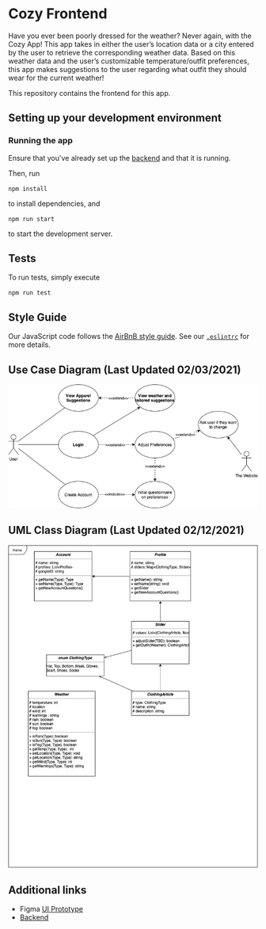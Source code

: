 # Cozy Frontend

Have you ever been poorly dressed for the weather? Never again, with the Cozy App! This app takes in either the user’s location data or a city entered by the user to retrieve the corresponding weather data. Based on this weather data and the user’s customizable temperature/outfit preferences, this app makes suggestions to the user regarding what outfit they should wear for the current weather!

This repository contains the frontend for this app.

## Setting up your development environment

### Running the app

Ensure that you've already set up the [backend](https://github.com/Team-Cozy/Weather-Backend) and that it is running.

Then, run

```
npm install
```

to install dependencies, and

```
npm run start
```

to start the development server.

## Tests

To run tests, simply execute

```
npm run test
```

## Style Guide

Our JavaScript code follows the [AirBnB style guide](https://github.com/airbnb/javascript). See our [`.eslintrc`](./.eslintrc) for more details.

## Use Case Diagram (Last Updated 02/03/2021)

![Use Case Diagram](./images/UseCases.jpg)

## UML Class Diagram (Last Updated 02/12/2021)

![UML CLass Diagram](./images/ClassDiagram.jpg)

## Additional links

- Figma [UI Prototype](https://www.figma.com/file/NH1r8TgbBm1EXlKbMCFY1Y/?node-id=0%3A10)
- [Backend](https://github.com/Team-Cozy/Weather-Backend)

```

```
